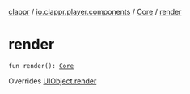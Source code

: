 [clappr](../../index.md) / [io.clappr.player.components](../index.md) / [Core](index.md) / [render](.)

# render

`fun render(): `[`Core`](index.md)

Overrides [UIObject.render](../../io.clappr.player.base/-u-i-object/render.md)


